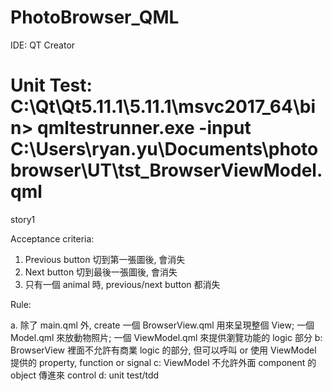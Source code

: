 # PhotoBrowser_QML
IDE: QT Creator

Unit Test: 
C:\Qt\Qt5.11.1\5.11.1\msvc2017_64\bin> qmltestrunner.exe -input C:\Users\ryan.yu\Documents\photobrowser\UT\tst_BrowserViewModel.qml
========================================================================================================================================
story1

Acceptance criteria:
1. Previous button 切到第一張圖後, 會消失
2. Next button 切到最後一張圖後, 會消失
3. 只有一個 animal 時, previous/next button 都消失

Rule:

a. 除了 main.qml 外, create 一個 BrowserView.qml 用來呈現整個 View; 一個 Model.qml 來放動物照片; 一個 ViewModel.qml 來提供瀏覽功能的 logic 部分
b: BrowserView 裡面不允許有商業 logic 的部分, 但可以呼叫 or 使用 ViewModel 提供的 property, function or signal
c: ViewModel 不允許外面 component 的 object 傳進來 control
d: unit test/tdd
